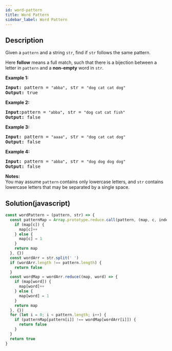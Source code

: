 ```yaml
---
id: word-pattern
title: Word Pattern
sidebar_label: Word Pattern
---
```

## Description
<div class="description">
<p>Given a <code>pattern</code> and a string <code>str</code>, find if <code>str</code> follows the same pattern.</p>

<p>Here <b>follow</b> means a full match, such that there is a bijection between a letter in <code>pattern</code> and a <b>non-empty</b> word in <code>str</code>.</p>

<p><strong>Example 1:</strong></p>

<pre>
<strong>Input:</strong> pattern = <code>&quot;abba&quot;</code>, str = <code>&quot;dog cat cat dog&quot;</code>
<strong>Output:</strong> true</pre>

<p><strong>Example 2:</strong></p>

<pre>
<strong>Input:</strong>pattern = <code>&quot;abba&quot;</code>, str = <code>&quot;dog cat cat fish&quot;</code>
<strong>Output:</strong> false</pre>

<p><strong>Example 3:</strong></p>

<pre>
<strong>Input:</strong> pattern = <code>&quot;aaaa&quot;</code>, str = <code>&quot;dog cat cat dog&quot;</code>
<strong>Output:</strong> false</pre>

<p><strong>Example 4:</strong></p>

<pre>
<strong>Input:</strong> pattern = <code>&quot;abba&quot;</code>, str = <code>&quot;dog dog dog dog&quot;</code>
<strong>Output:</strong> false</pre>

<p><b>Notes:</b><br />
You may assume <code>pattern</code> contains only lowercase letters, and <code>str</code> contains lowercase letters that may be separated by a single space.</p>

</div>

## Solution(javascript)
```javascript
const wordPattern = (pattern, str) => {
  const patternMap = Array.prototype.reduce.call(pattern, (map, c, index) => {
    if (map[c]) {
      map[c]++
    } else {
      map[c] = 1
    }
    return map
  }, {})
  const wordArr = str.split(' ')
  if (wordArr.length !== pattern.length) {
    return false
  }
  const wordMap = wordArr.reduce((map, word) => {
    if (map[word]) {
      map[word]++
    } else {
      map[word] = 1
    }
    return map
  }, {})
  for (let i = 0; i < pattern.length; i++) {
    if (patternMap[pattern[i]] !== wordMap[wordArr[i]]) {
      return false
    }
  }
  return true
}

```
